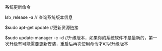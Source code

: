 系统更新命令

lsb_release -a   // 查询系统版本信息

$sudo apt-get update //更新资源链接

$sudo update-manager -c -d //升级版本，如果你的系统软件不是最新的，第一次升级有可能需要更新安装，重启后再次使用命令才可以升级版本
